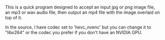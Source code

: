 This is a quick program designed to accept an input jpg or png image file, an mp3 or wav audio file, then output an mp4 file with the image overlaid on top of it. 

In the source, I have codec set to 'hevc_nvenc' but you can change it to "libx264" or the codec you prefer if you don't have an NVIDIA GPU.

